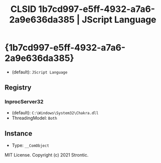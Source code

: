 ﻿---
title: "CLSID 1b7cd997-e5ff-4932-a7a6-2a9e636da385 | JScript Language"
excerpt: What is COM-Object CLSID 1b7cd997-e5ff-4932-a7a6-2a9e636da385?
---

# {1b7cd997-e5ff-4932-a7a6-2a9e636da385}

* (default): `JScript Language`

## Registry


### InprocServer32

* (default): `C:\Windows\System32\Chakra.dll`
* ThreadingModel: `Both`

## Instance

* Type: `__ComObject`

MIT License. Copyright (c) 2021 Strontic.


